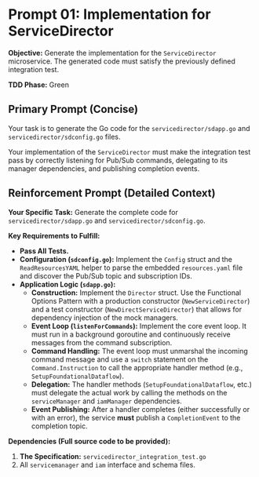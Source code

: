 # **Prompt 01: Implementation for ServiceDirector**

**Objective:** Generate the implementation for the `ServiceDirector` microservice. The generated code must satisfy the previously defined integration test.

**TDD Phase:** Green

## **Primary Prompt (Concise)**

Your task is to generate the Go code for the `servicedirector/sdapp.go` and `servicedirector/sdconfig.go` files.

Your implementation of the `ServiceDirector` must make the integration test pass by correctly listening for Pub/Sub commands, delegating to its manager dependencies, and publishing completion events.

## **Reinforcement Prompt (Detailed Context)**

**Your Specific Task:** Generate the complete code for `servicedirector/sdapp.go` and `servicedirector/sdconfig.go`.

**Key Requirements to Fulfill:**

* **Pass All Tests.**
* **Configuration (`sdconfig.go`):** Implement the `Config` struct and the `ReadResourcesYAML` helper to parse the embedded `resources.yaml` file and discover the Pub/Sub topic and subscription IDs.
* **Application Logic (`sdapp.go`):**
    * **Construction:** Implement the `Director` struct. Use the Functional Options Pattern with a production constructor (`NewServiceDirector`) and a test constructor (`NewDirectServiceDirector`) that allows for dependency injection of the mock managers.
    * **Event Loop (`listenForCommands`):** Implement the core event loop. It must run in a background goroutine and continuously receive messages from the command subscription.
    * **Command Handling:** The event loop must unmarshal the incoming command message and use a `switch` statement on the `Command.Instruction` to call the appropriate handler method (e.g., `SetupFoundationalDataflow`).
    * **Delegation:** The handler methods (`SetupFoundationalDataflow`, etc.) must delegate the actual work by calling the methods on the `serviceManager` and `iamManager` dependencies.
    * **Event Publishing:** After a handler completes (either successfully or with an error), the service **must** publish a `CompletionEvent` to the completion topic.

**Dependencies (Full source code to be provided):**

1.  **The Specification:** `servicedirector_integration_test.go`
2.  All `servicemanager` and `iam` interface and schema files.